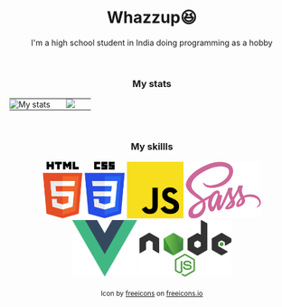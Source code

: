 <div align="center">
    <h1>Whazzup😆</h1>
    <p>I'm a high school student in India doing programming as a hobby</p> 
    <br />
    <h3>My stats</h3>   
    <table>
        <tr>
            <td align="center" style="padding:0;width:50%;">
                <img style="padding:0;" src="https://github-readme-stats.vercel.app/api?username=CharmfulProgrammer&count_private=false&show_icons=true&hide_border=true&bg_color=00000000&icon_color=4fc9bd&text_color=11c8d9&custom_title=My%20Stats" alt="My stats"/>
            </td>
            <td align="center" style="padding:0;width:50%;">
                <img style="padding:0;" src="https://github-readme-stats.vercel.app/api/top-langs/?username=CharmfulProgrammer&count_private=false&show_icons=true&hide_border=true&bg_color=00000000&icon_color=4fc9bd&text_color=11c8d9"/>
            </td>
        </tr>
    </table>
    <br />
    <h3>My skillls</h3>
    <img src="assets/html.svg" alt="html" style="height:100px;font-size:40px;">
    <img src="assets/css.svg" alt="css" style="height:100px;font-size:40px;">
    <img src="assets/js.svg" alt="js" style="height:100px;font-size:40px;">
    <img src="assets/sass.svg" alt="sass" style="height:100px;font-size:40px;">
    <img src="assets/vuejs.svg" alt="vuejs" style="height:100px;font-size:40px;">
    <img src="assets/nodejs.svg" alt="nodejs" style="height:100px;font-size:40px;">
    <br /><br />
    <small>Icon by <a href="https://freeicons.io/profile/3">freeicons</a> on <a href="https://freeicons.io">freeicons.io</a></small>   
</div>

